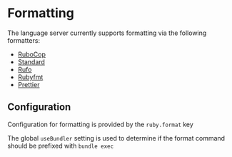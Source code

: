 # Formatting

The language server currently supports formatting via the following formatters:

- [RuboCop](https://github.com/rubocop-hq/rubocop)
- [Standard](https://github.com/testdouble/standard)
- [Rufo](https://github.com/ruby-formatter/rufo)
- [Rubyfmt](https://github.com/penelopezone/rubyfmt)
- [Prettier](https://github.com/prettier/plugin-ruby)

## Configuration

Configuration for formatting is provided by the `ruby.format` key

The global `useBundler` setting is used to determine if the format command should be prefixed with `bundle exec`
